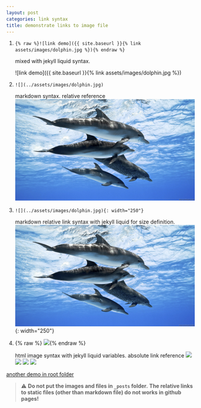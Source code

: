 ```yaml
---
layout: post
categories: link syntax
title: demonstrate links to image file
---
```


1. `{% raw %}![link demo]({{ site.baseurl }}{% link assets/images/dolphin.jpg %}){% endraw %}`

    mixed with jekyll liquid syntax. 

    ![link demo]({{ site.baseurl }}{% link assets/images/dolphin.jpg %})

1. `![](../assets/images/dolphin.jpg)`

    markdown syntax. relative reference
    ![](../assets/images/dolphin.jpg)

1. `![](../assets/images/dolphin.jpg){: width="250"}`

    markdown relative link syntax with jekyll liquid for size definition. 
    ![](../assets/images/dolphin.jpg){: width="250"}

1. {% raw %} <img src="{{ site.baseurl }}{% link assets/images/dolphin.jpg %}" width=225/>{% endraw %}

    html image syntax with jekyll liquid variables.
    absolute link reference
    <img src="{{ site.baseurl }}{% link assets/images/dolphin.jpg %}" width=225/>
    <img src="{{ site.baseurl }}{% link assets/images/dolphin.jpg %}" width=225/>
    <img src="{{ site.baseurl }}{% link assets/images/dolphin.jpg %}" width=225/>
    <img src="{{ site.baseurl }}{% link assets/images/dolphin.jpg %}" width=225/>

[another demo in root folder](../demonstrate-links-in-root-folder.md.md)


> ⚠️ **Do not put the images and files in `_posts` folder.**
> **The relative links to static files (other than markdown file) do not works in github pages!**